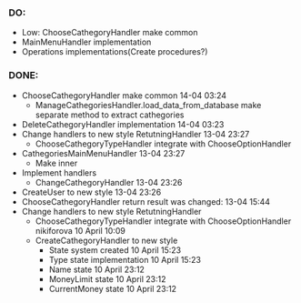 ### DO:
- Low: ChooseCathegoryHandler make common
- MainMenuHandler implementation
- Operations implementations(Create procedures?)


### DONE:
- ChooseCathegoryHandler make common 14-04 03:24
    - ManageCathegoriesHandler.load_data_from_database make separate method to extract cathegories
- DeleteCathegoryHandler implementation 14-04 03:23
- Change handlers to new style RetutningHandler 13-04 23:27
    - ChooseCathegoryTypeHandler integrate with ChooseOptionHandler
- CathegoriesMainMenuHandler 13-04 23:27
    - Make inner
- Implement handlers
    - ChangeCathegoryHandler 13-04 23:26
- CreateUser to new style 13-04 23:26
- ChooseCathegoryHandler return result was changed: 13-04 15:44
- Change handlers to new style RetutningHandler
    - ChooseCathegoryTypeHandler integrate with ChooseOptionHandler nikiforova 10 April 10:09
    - CreateCathegoryHandler to new style
        - State system created 10 April 15:23
        - Type state implementation 10 April 15:23
        - Name state 10 April 23:12
        - MoneyLimit state 10 April 23:12
        - CurrentMoney state 10 April 23:12
